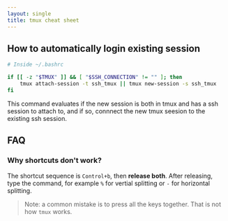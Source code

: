 ```yaml
---
layout: single
title: tmux cheat sheet
---
```


## How to automatically login existing session

```bash
# Inside ~/.bashrc

if [[ -z "$TMUX" ]] && [ "$SSH_CONNECTION" != "" ]; then
    tmux attach-session -t ssh_tmux || tmux new-session -s ssh_tmux
fi
```

This command evaluates if the new session is both in tmux and has a ssh session 
to attach to, and if so, connnect the new tmux seesion to the existing ssh session.

## FAQ

### Why shortcuts don't work?

The shortcut sequence is `Control+b`, then **release both**. After releasing, type the command, for example `%` for vertial splitting or `-` for horizontal splitting.

> Note: a common mistake is to press all the keys together. That is not how `tmux` works.

